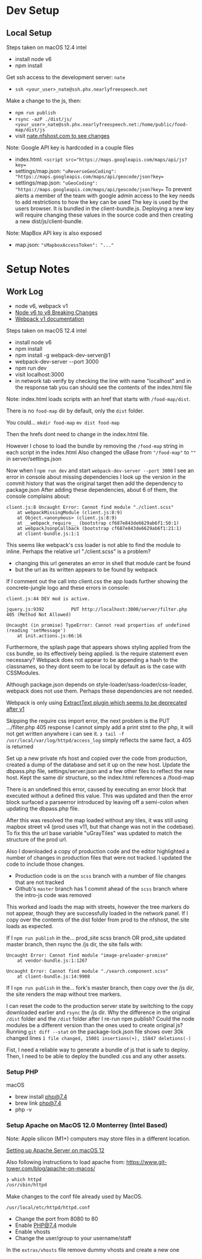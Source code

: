 # Dev Setup

## Local Setup

Steps taken on macOS 12.4 intel
- install node v6
- npm install

Get ssh access to the development server: `nate`
- `ssh <your_user>_nate@ssh.phx.nearlyfreespeech.net`


Make a change to the js, then:
- `npm run publish`
- `rsync -azP ./dist/js/ <your_user>_nate@ssh.phx.nearlyfreespeech.net:/home/public/food-map/dist/js`
- visit [nate.nfshost.com to see changes](https://nate.nfshost.com/food-map/)

Note: Google API key is hardcoded in a couple files
- index.html: `<script src="https://maps.googleapis.com/maps/api/js?key=`
- settings/map.json: `"uReverseGeoCoding": "https://maps.googleapis.com/maps/api/geocode/json?key=`
- settings/map.json: `"uGeoCoding": "https://maps.googleapis.com/maps/api/geocode/json?key=`
To prevent alerts a member of the team with google admin access to the key needs to add restrictions to how the key can be used
The key is used by the users browser. It is bundled in the client-bundle.js. Deploying a new key will require changing
these values in the source code and then creating a new dist/js/client-bundle.

Note: MapBox API key is also exposed
- map.json: `"sMapboxAccessToken": "..."`

# Setup Notes

## Work Log
- node v6, webpack v1
- [Node v6 to v8 Breaking Changes](https://github.com/nodejs/wiki-archive/blob/master/Breaking-changes-between-v6-LTS-and-v8-LTS.md)
- [Webpack v1 documentation](https://github.com/webpack/docs/wiki/contents)

Steps taken on macOS 12.4 intel
- install node v6
- npm install
- npm install -g webpack-dev-server@1
- webpack-dev-server --port 3000
- npm run dev
- visit localhost:3000
- in network tab verify by checking the line with name "localhost" and in the response tab you can should see the contents of the index.html file 

Note: index.html loads scripts with an href that starts with `/food-map/dist`. 

There is no `food-map` dir by default, only the `dist` folder.

You could...
`mkdir food-map`
`mv dist food-map`

Then the hrefs dont need to change in the index.html file.

However I chose to load the bundle by removing the `/food-map` string in each script in the index.html
Also changed the uBase from `"/food-map"` to `""` in server/settings.json

Now when I `npm run dev` and start `webpack-dev-server --port 3000` I see an error in console about missing dependencies
I look up the version in the commit history that was the original target then add the dependency to package.json
After adding these dependencies, about 6 of them, the console complains about:

```
client.js:8 Uncaught Error: Cannot find module "./client.scss"
    at webpackMissingModule (client.js:8:9)
    at Object.<anonymous> (client.js:8:9)
    at __webpack_require__ (bootstrap cf687e843de6629ab6f1:50:1)
    at webpackJsonpCallback (bootstrap cf687e843de6629ab6f1:21:1)
    at client-bundle.js:1:1
```

This seems like webpack's css loader is not able to find the module to inline. 
Perhaps the relative url "./client.scss" is a problem?
- changing this url generates an error in shell that module cant be found
- but the url as its written appears to be found by webpack

If I comment out the call into client.css the app loads further showing the concrete-jungle logo
and these errors in console:

```
client.js:44 DEV mod is active.

jquery.js:9392          PUT http://localhost:3000/server/filter.php 405 (Method Not Allowed)

Uncaught (in promise) TypeError: Cannot read properties of undefined (reading 'setMessage')
    at init.actions.js:66:16
```

Furthermore, the splash page that appears shows styling applied from the css bundle, so its effectively being applied.
Is the require statement even necessary?
Webpack does not appear to be appending a hash to the classnames, so they dont seem to be local by default as
is the case with CSSModules.

Although package.json depends on style-loader/sass-loader/css-loader, webpack does not use them.
Perhaps these dependencies are not needed.

Webpack is only using [ExtractText plugin which seems to be deprecated after v1](https://github.com/webpack-contrib/extract-text-webpack-plugin/blob/webpack-1/README.md)

Skipping the require css import error, the next problem is the PUT .../filter.php 405 response
I cannot simply add a print stmt to the php, it will not get written anywhere i can see it.
`❯ tail -f /usr/local/var/log/httpd/access_log` simply reflects the same fact, a 405 is returned
 
Set up a new private nfs host and copied over the code from production, created a dump of the database and set it up on the new host.
Update the dbpass.php file, settings/server.json and a few other files to reflect the new host.
Kept the same dir structure, so the index.html references a /food-map

There is an undefined this error, caused by executing an error block that executed without a defined this value.
This was updated and then the error block surfaced a parseerror introduced by leaving off a semi-colon when updating the dbpass.php file.

After this was resolved the map loaded without any tiles, it was still using mapbox street v4 (prod uses v11, but that
change was not in the codebase). To fix this the url base variable "uGrayTiles" was updated to match the structure of
the prod url.

Also I downloaded a copy of production code and the editor highlighted a number of changes in production files that were not
tracked. I updated the code to include those changes.
- Production code is on the `scss` branch with a number of file changes that are not tracked
- Github's `master` branch has 1 commit ahead of the `scss` branch where the intro-js code was removed

This worked and loads the map with streets, however the tree markers do not appear, though they are successfully loaded in the network panel.
If I copy over the contents of the dist folder from prod to the nfshost, the site loads as expected.

If I `npm run publish` in the...
prod_site scss branch OR
prod_site updated master branch,
then rsync the /js dir, the site fails with:

```
Uncaught Error: Cannot find module "image-preloader-promise"
    at vendor-bundle.js:1:1267

Uncaught Error: Cannot find module "./search.component.scss"
    at client-bundle.js:14:9908
```

If I `npm run publish` in the...
fork's master branch,
then copy over the /js dir, the site renders the map without tree markers.

I can reset the code to the production server state by switching to the copy downloaded earlier and `rsync` the /js dir.
Why the difference in the original `/dist` folder and the `/dist` folder after I re-run npm publish?
Could the node modules be a different version than the ones used to create original js?
Running `git diff --stat` on the package-lock.json file shows over 30k changed lines `1 file changed, 15001 insertions(+), 15847 deletions(-)`

Fist, I need a reliable way to generate a bundle of js that is safe to deploy.
Then, I need to be able to deploy the bundled .css and any other assets.


### Setup PHP

macOS
- brew install php@7.4
- brew link php@7.4
- php -v

### Setup Apache on MacOS 12.0 Monterrey (Intel Based)

Note: Apple silicon (M1+) computers may store files in a different location.

[Setting up Apache Server on macOS 12](https://getgrav.org/blog/macos-monterey-apache-multiple-php-versions)

Also following instructions to load apache from: https://www.git-tower.com/blog/apache-on-macos/

```sh
❯ which httpd
/usr/sbin/httpd
```

Make changes to the conf file already used by MacOS.

`/usr/local/etc/httpd/httpd.conf`

- Change the port from 8080 to 80
- Enable PHP@7.4 module
- Enable vhosts
- Change the user/group to your username/staff

In the `extras/vhosts` file remove dummy vhosts and create a new one

